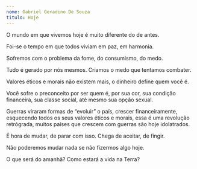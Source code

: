 ```yaml
---
nome: Gabriel Geradino De Souza
titulo: Hoje
---
```


O mundo em que vivemos hoje é muito diferente do de antes.

Foi-se o tempo em que todos viviam em paz, em harmonia.

Sofremos com o problema da fome, do consumismo, do medo.

Tudo é gerado por nós mesmos. Criamos o medo que tentamos combater.

Valores éticos e morais não existem mais, o dinheiro define quem você é.

Você sofre o preconceito por ser quem é, por sua cor, sua condição financeira, sua classe social, até mesmo sua opção sexual.

Guerras viraram formas de “evoluir” o país, crescer financeiramente, esquecendo todos os seus valores éticos e morais, essa é uma revolução retrógrada, muitos países que crescem com guerras são hoje idolatrados.

É hora de mudar, de parar com isso. Chega de aceitar, de fingir.

Não poderemos mudar nada se não fizermos algo hoje.

O que será do amanhã? Como estará a vida na Terra?


